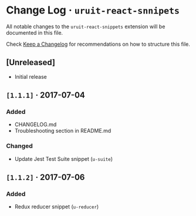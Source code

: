 # Change Log &middot; `uruit-react-snnipets`

All notable changes to the `uruit-react-snippets` extension will be documented in this file.

Check [Keep a Changelog](http://keepachangelog.com/) for recommendations on how to structure this file.

## [Unreleased]
- Initial release

## `[1.1.1]` &middot; 2017-07-04

### Added
- CHANGELOG.md
- Troubleshooting section in README.md

### Changed
- Update Jest Test Suite snippet (`u-suite`)

## `[1.1.2]` &middot; 2017-07-06

### Added
- Redux reducer snippet (`u-reducer`)

